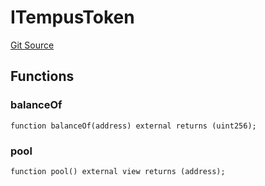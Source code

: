 # ITempusToken
[Git Source](https://github.com/Swivel-Finance/illuminate/blob/ddf95dfbaf2df4d82b6652aff5c2effb5fee45f4/src/interfaces/ITempusToken.sol)


## Functions
### balanceOf


```solidity
function balanceOf(address) external returns (uint256);
```

### pool


```solidity
function pool() external view returns (address);
```

